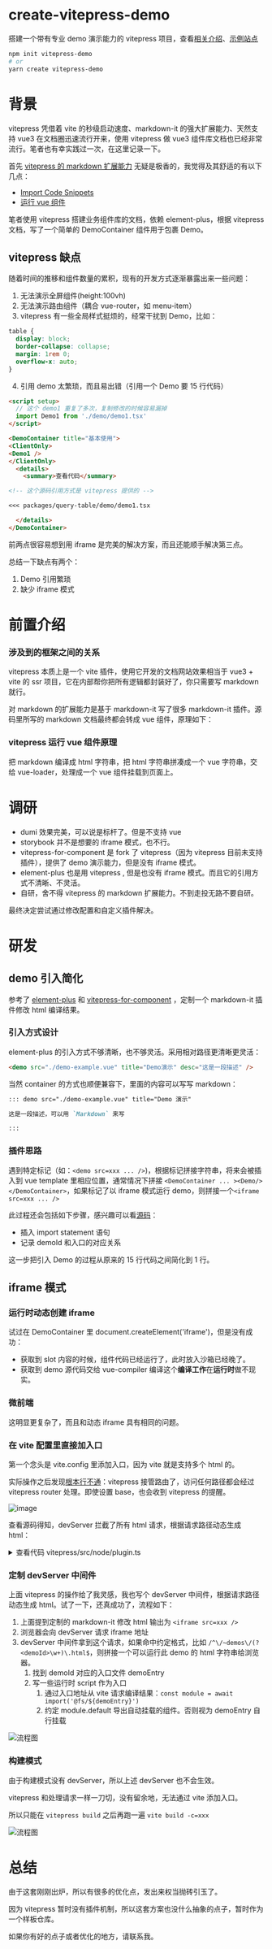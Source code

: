 # create-vitepress-demo

搭建一个带有专业 demo 演示能力的 vitepress 项目，查看[相关介绍](https://blog.bowen.cool/zh/posts/add-more-professional-demo-presentation-capabilities-to-vitepress)、[示例站点](https://bowencool.github.io/create-vitepress-demo/guide/contribution.html)

```bash
npm init vitepress-demo
# or
yarn create vitepress-demo
```

# 背景

vitepress 凭借着 vite 的秒级启动速度、markdown-it 的强大扩展能力、天然支持 vue3 在文档圈迅速流行开来，使用 vitepress 做 vue3 组件库文档也已经非常流行。笔者也有幸实践过一次，在这里记录一下。

首先 [vitepress 的 markdown 扩展能力](https://vitepress.vuejs.org/guide/markdown.html) 无疑是极香的，我觉得及其舒适的有以下几点：

- [Import Code Snippets](https://vitepress.vuejs.org/guide/markdown.html#import-code-snippets)
- [运行 vue 组件](https://vitepress.vuejs.org/guide/using-vue.html)

笔者使用 vitepress 搭建业务组件库的文档，依赖 element-plus，根据 vitepress 文档，写了一个简单的 DemoContainer 组件用于包裹 Demo。

## vitepress 缺点

随着时间的推移和组件数量的累积，现有的开发方式逐渐暴露出来一些问题：

1. 无法演示全屏组件(height:100vh)
2. 无法演示路由组件（耦合 vue-router，如 menu-item）
3. vitepress 有一些全局样式挺烦的，经常干扰到 Demo，比如：

```css
table {
  display: block;
  border-collapse: collapse;
  margin: 1rem 0;
  overflow-x: auto;
}
```

4. 引用 demo 太繁琐，而且易出错（引用一个 Demo 要 15 行代码）

```markdown
<script setup>
  // 这个 demo1 重复了多次，复制修改的时候容易漏掉
  import Demo1 from './demo/demo1.tsx'
</script>

<DemoContainer title="基本使用">
<ClientOnly>
<Demo1 />
</ClientOnly>
  <details>
    <summary>查看代码</summary>

<!-- 这个源码引用方式是 vitepress 提供的 -->

<<< packages/query-table/demo/demo1.tsx

  </details>
</DemoContainer>
```

前两点很容易想到用 iframe 是完美的解决方案，而且还能顺手解决第三点。

总结一下缺点有两个：

1. Demo 引用繁琐
2. 缺少 iframe 模式

# 前置介绍

### 涉及到的框架之间的关系

vitepress 本质上是一个 vite 插件，使用它开发的文档网站效果相当于 vue3 + vite 的 ssr 项目，它在内部帮你把所有逻辑都封装好了，你只需要写 markdown 就行。

对 markdown 的扩展能力是基于 markdown-it 写了很多 markdown-it 插件。源码里所写的 markdown 文档最终都会转成 vue 组件，原理如下：

### vitepress 运行 vue 组件原理

把 markdown 编译成 html 字符串，把 html 字符串拼凑成一个 vue 字符串，交给 vue-loader，处理成一个 vue 组件挂载到页面上。

# 调研

- dumi 效果完美，可以说是标杆了。但是不支持 vue
- storybook 并不是想要的 iframe 模式，也不行。
- vitepress-for-component 是 fork 了 vitepress（因为 vitepress 目前未支持插件），提供了 demo 演示能力，但是没有 iframe 模式。
- element-plus 也是用 vitepress , 但是也没有 iframe 模式。而且它的引用方式不清晰、不灵活。
- 自研，舍不得 vitepress 的 markdown 扩展能力。不到走投无路不要自研。

最终决定尝试通过修改配置和自定义插件解决。

# 研发

## demo 引入简化

参考了 [element-plus](https://github.com/element-plus/element-plus) 和 [vitepress-for-component](https://github.com/dewfall123/vitepress-for-component) ，定制一个 markdown-it 插件修改 html 编译结果。

### 引入方式设计

element-plus 的引入方式不够清晰，也不够灵活。采用相对路径更清晰更灵活：

```markdown
<demo src="./demo-example.vue" title="Demo演示" desc="这是一段描述" />
```

当然 container 的方式也顺便兼容下，里面的内容可以写写 markdown：

```markdown
::: demo src="./demo-example.vue" title="Demo 演示"

这是一段描述，可以用 `Markdown` 来写

:::
```

### 插件思路

遇到特定标记（如：`<demo src=xxx ... />`)，根据标记拼接字符串，将来会被插入到 vue template 里相应位置，通常情况下拼接 `<DemoContainer ... ><Demo/></DemoContainer>`，如果标记了以 iframe 模式运行 demo，则拼接一个`<iframe src=xxx ... />`

此过程还会包括如下步骤，感兴趣可以看[源码](https://github.com/bowencool/create-vitepress-demo)：

- 插入 import statement 语句
- 记录 demoId 和入口的对应关系

这一步把引入 Demo 的过程从原来的 15 行代码之间简化到 1 行。

## iframe 模式

### 运行时动态创建 iframe

试过在 DemoContainer 里 document.createElement('iframe')，但是没有成功：

- 获取到 slot 内容的时候，组件代码已经运行了，此时放入沙箱已经晚了。
- 获取到 demo 源代码交给 vue-compiler 编译这个**编译工作**在**运行时**做不现实。

### 微前端

这明显更复杂了，而且和动态 iframe 具有相同的问题。

### 在 vite 配置里直接加入口

第一个念头是 vite.config 里添加入口，因为 vite 就是支持多个 html 的。

实际操作之后发现[根本行不通](https://github.com/vuejs/vitepress/issues/57#issuecomment-973873527)：vitepress 接管路由了，访问任何路径都会经过 vitepress router 处理。即使设置 base，也会收到 vitepress 的提醒。

![image](https://user-images.githubusercontent.com/20217146/142593193-73c301b8-e1b4-4cb6-83a5-e6aba9ec3967.png)

查看源码得知，devServer 拦截了所有 html 请求，根据请求路径动态生成 html：

<details>
  <summary>查看代码 vitepress/src/node/plugin.ts</summary>

```ts
const vitePressPlugin: Plugin = {
  name: "vitepress",
  // ...
  configureServer(server) {
    if (configPath) {
      server.watcher.add(configPath);
    }

    // serve our index.html after vite history fallback
    return () => {
      server.middlewares.use((req, res, next) => {
        if (req.url!.endsWith(".html")) {
          res.statusCode = 200;
          res.end(`
<!DOCTYPE html>
<html>
  <head>
    <title></title>
    <meta charset="utf-8">
    <meta name="viewport" content="width=device-width,initial-scale=1">
    <meta name="description" content="">
  </head>
  <body>
    <div id="app"></div>
    <script type="module" src="/@fs/${APP_PATH}/index.js"></script>
  </body>
</html>`);
          return;
        }
        next();
      });
    };
  },
};
```

</details>

### 定制 devServer 中间件

上面 vitepress 的操作给了我灵感，我也写个 devServer 中间件，根据请求路径动态生成 html。试了一下，还真成功了，流程如下：

1. 上面提到定制的 markdown-it 修改 html 输出为 `<iframe src=xxx />`
2. 浏览器会向 devServer 请求 iframe 地址
3. devServer 中间件拿到这个请求，如果命中约定格式，比如 `/^\/~demos\/(?<demoId>\w+)\.html$`，则拼接一个可以运行此 demo 的 html 字符串给浏览器。
   1. 找到 demoId 对应的入口文件 demoEntry
   2. 写一些运行时 script 作为入口
      1. 通过入口地址从 vite 请求编译结果：`const module = await import('@fs/${demoEntry}')`
      2. 约定 module.default 导出自动挂载的组件。否则视为 demoEntry 自行挂载

![流程图](https://user-images.githubusercontent.com/20217146/147480565-2e3b7b64-e5a0-4cb4-ab61-a0a7700ce595.png)

<!--
```sequence
Browser->ViteDevServer: request: http://.../xxx.html
ViteDevServer->MarkdownIt: read: /xxx.md
Note over MarkdownIt: markdown-it-demo
MarkdownIt->demos.json: write: { Demo123: { entry: '/.../demo.vue' }, ... }
MarkdownIt->ViteDevServer: return: \n<!DOCTYPE html>\n...<iframe src="/~demos/Demo123.html" />...
ViteDevServer->Browser: response: \n<!DOCTYPE html>\n...<iframe src="/~demos/Demo123.html" />...
Browser->ViteDevServer: request: http://.../~demos/Demo123.html
Note over ViteDevServer: vite-plugin-demo-iframe\nmatched\n /^\/~demos\/(\w+)\.html/
ViteDevServer->demos.json: read: find Demo123.html's entry
demos.json->ViteDevServer: return: Demo123.html's entry is '/.../demo.vue'
Note over ViteDevServer: genHtml({ entry: '/.../demo.vue' }):\n<!DOCTYPE html>\n...demo...
ViteDevServer->Browser: response: \n<!DOCTYPE html>\n...demo...
```
-->

### 构建模式

由于构建模式没有 devServer，所以上述 devServer 也不会生效。

vitepress 和处理请求一样一刀切，没有留余地，无法通过 vite 添加入口。

所以只能在 `vitepress build` 之后再跑一遍 `vite build -c=xxx`

![流程图](https://user-images.githubusercontent.com/20217146/147480688-9bc9bbf0-d08e-47d5-a511-be401c04bfaa.png)

<!-- ```sequence
vitepress build->MarkdownIt: read: /xxx.md
Note over MarkdownIt: markdown-it-demo
MarkdownIt->demos.json: write: { Demo123: { entry: '/.../demo.vue' }, ... }
MarkdownIt->vitepress build: return: \n<!DOCTYPE html>\n...<iframe src="/~demos/Demo123.html" />...
Note over vitepress build: write dist/
vite build->demos.json: read: all demos
Note over vite build: add all demo entry
Note over vite build: write dist/~demos/
``` -->


# 总结

由于这套刚刚出炉，所以有很多的优化点，发出来权当抛砖引玉了。

因为 vitepress 暂时没有插件机制，所以这套方案也没什么抽象的点子，暂时作为一个样板仓库。

如果你有好的点子或者优化的地方，请联系我。
